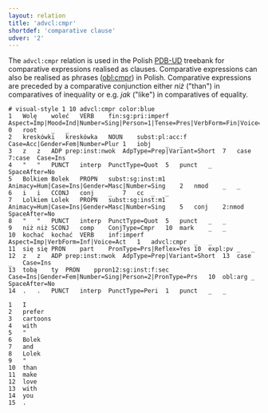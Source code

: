 ```yaml
---
layout: relation
title: 'advcl:cmpr'
shortdef: 'comparative clause'
udver: '2'
---
```


The `advcl:cmpr` relation is used in the Polish [PDB-UD](http://universaldependencies.org/treebanks/pl_pdb/index.html) treebank for comparative expressions realised as clauses. Comparative expressions can also be realised as phrases ([obl:cmpr](https://universaldependencies.org/pl/dep/obl-cmpr.html)) in Polish. Comparative expressions are preceded by a comparative conjunction either _niż_ ("than") in comparatives of inequality or e.g. _jak_ ("like") in comparatives of equality. 

~~~ conllu
# visual-style 1 10 advcl:cmpr color:blue
1	Wolę	woleć	VERB	fin:sg:pri:imperf	Aspect=Imp|Mood=Ind|Number=Sing|Person=1|Tense=Pres|VerbForm=Fin|Voice=Act	0	root	_	_
2	kreskówki	kreskówka	NOUN	subst:pl:acc:f	Case=Acc|Gender=Fem|Number=Plur	1	iobj	_	_
3	z	z	ADP	prep:inst:nwok	AdpType=Prep|Variant=Short	7	case	7:case	Case=Ins
4	"	"	PUNCT	interp	PunctType=Quot	5	punct	_	SpaceAfter=No
5	Bolkiem	Bolek	PROPN	subst:sg:inst:m1	Animacy=Hum|Case=Ins|Gender=Masc|Number=Sing	2	nmod	_	_
6	i	i	CCONJ	conj	_	7	cc	_	_
7	Lolkiem	Lolek	PROPN	subst:sg:inst:m1	Animacy=Hum|Case=Ins|Gender=Masc|Number=Sing	5	conj	2:nmod	SpaceAfter=No
8	"	"	PUNCT	interp	PunctType=Quot	5	punct	_	_
9	niż	niż	SCONJ	comp	ConjType=Cmpr	10	mark	_	_
10	kochać	kochać	VERB	inf:imperf	Aspect=Imp|VerbForm=Inf|Voice=Act	1	advcl:cmpr	_	_
11	się	się	PRON	part	PronType=Prs|Reflex=Yes	10	expl:pv	_	_
12	z	z	ADP	prep:inst:nwok	AdpType=Prep|Variant=Short	13	case	_	Case=Ins
13	tobą	ty	PRON	ppron12:sg:inst:f:sec	Case=Ins|Gender=Fem|Number=Sing|Person=2|PronType=Prs	10	obl:arg	_	SpaceAfter=No
14	.	.	PUNCT	interp	PunctType=Peri	1	punct	_	_
~~~

~~~ conllu
1	I
2	prefer
3	cartoons
4	with
5	"
6	Bolek
7	and
8	Lolek
9	"
10	than
11	make
12	love
13	with
14	you
15	.
~~~
<!-- Interlanguage links updated Út zář 29 18:41:05 CEST 2020 -->
